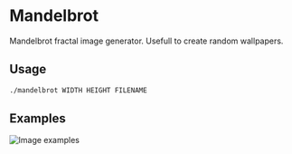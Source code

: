 # Mandelbrot

Mandelbrot fractal image generator.
Usefull to create random wallpapers.

## Usage

```sh
./mandelbrot WIDTH HEIGHT FILENAME
```

## Examples

![Image examples](/examples.png "Image examples")
